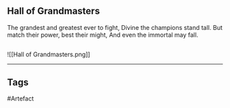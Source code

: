 ## Hall of Grandmasters
The grandest and greatest ever to fight,
Divine the champions stand tall.
But match their power, best their might,
And even the immortal may fall.
## 
![[Hall of Grandmasters.png]]

---
## Tags
#Artefact